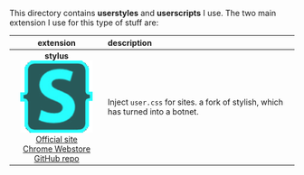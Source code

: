 This directory contains **userstyles** and **userscripts** I use. The two main extension I use for this type of stuff are:  

| extension | description |
|:---------:|:------------|
|**stylus**<br/>![](/img/stylusicon.png) [Official site][stylus-site]<br/>[Chrome Webstore][stylus-chrome]<br/>[GitHub repo][stylus-github] | Inject `user.css` for sites. a fork of stylish, which has turned into a botnet. 

[stylus-chrome]: https://chrome.google.com/webstore/detail/stylus/clngdbkpkpeebahjckkjfobafhncgmne
[stylus-site]: https://add0n.com/stylus.html
[stylus-github]: https://github.com/openstyles/stylus/
